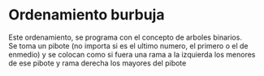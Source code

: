 # Ordenamiento burbuja  
Este ordenamiento, se programa con el concepto de arboles binarios.  
Se toma un pibote (no importa si es el ultimo numero, el primero o el de enmedio) y se colocan como si fuera una rama a la izquierda los menores de ese pibote y rama derecha los mayores del pibote